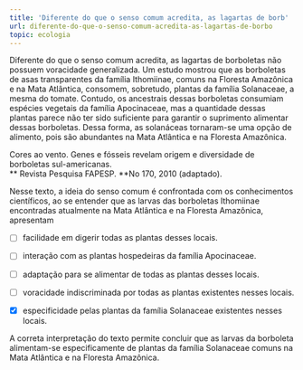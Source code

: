 ```yaml
---
title: 'Diferente do que o senso comum acredita, as lagartas de borb'
url: diferente-do-que-o-senso-comum-acredita-as-lagartas-de-borbo
topic: ecologia
---
```



Diferente do que o senso comum acredita, as lagartas de borboletas não possuem voracidade generalizada. Um estudo mostrou que as borboletas de asas transparentes da família Ithomiinae, comuns na Floresta Amazônica e na Mata Atlântica, consomem, sobretudo, plantas da família Solanaceae, a mesma do tomate. Contudo, os ancestrais dessas borboletas consumiam espécies vegetais da família Apocinaceae, mas a quantidade dessas plantas parece não ter sido suficiente para garantir o suprimento alimentar dessas borboletas. Dessa forma, as solanáceas tornaram-se uma opção de alimento, pois são abundantes na Mata Atlântica e na Floresta Amazônica.

Cores ao vento. Genes e fósseis revelam origem e diversidade de borboletas sul-americanas.\
** Revista Pesquisa FAPESP. **No 170, 2010 (adaptado).

Nesse texto, a ideia do senso comum é confrontada com os conhecimentos científicos, ao se entender que as larvas das borboletas Ithomiinae encontradas atualmente na Mata Atlântica e na Floresta Amazônica, apresentam



- [ ] facilidade em digerir todas as plantas desses locais.
- [ ] interação com as plantas hospedeiras da família Apocinaceae.
- [ ] adaptação para se alimentar de todas as plantas desses locais.
- [ ] voracidade indiscriminada por todas as plantas existentes nesses locais.
- [x] especificidade pelas plantas da família Solanaceae existentes nesses locais.


A correta interpretação do texto permite concluir que as larvas da borboleta alimentam-se especificamente de plantas da família Solanaceae comuns na Mata Atlântica e na Floresta Amazônica.
